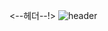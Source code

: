 <--헤더--!>
![header](https://capsule-render.vercel.app/api?type=waving&color=auto&height=300&section=header&text=Kyle%20Hong's%20GitHub&fontSize=40)
